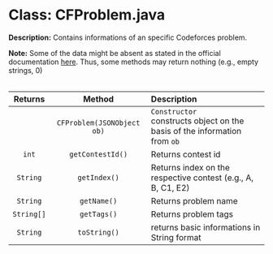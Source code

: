 # Class: CFProblem.java
**Description:** Contains informations of an specific Codeforces problem.

**Note:** Some of the data might be absent as stated in the official documentation [here](https://codeforces.com/apiHelp/objects#Problem). Thus, some methods may return nothing (e.g., empty strings, 0)
<br><br>

| Returns | Method | Description |
| :---: |:---:| :--- |
|  |`CFProblem(JSONObject ob)`|`Constructor`<br>constructs object on the basis of the information from `ob`|
| `int` |`getContestId()`|Returns contest id|
| `String` |`getIndex()`|Returns index on the respective contest (e.g., A, B, C1, E2)|
| `String` |`getName()`|Returns problem name|
| `String[]` |`getTags()`|Returns problem tags|
| `String` | `toString()` | returns basic informations in String format |
